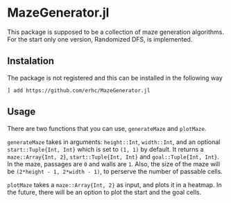 # MazeGenerator.jl

This package is supposed to be a collection of maze generation algorithms.
For the start only one version, Randomized DFS, is implemented.

## Instalation

The package is not registered and this can be installed in the following way

```
] add https://github.com/erhc/MazeGenerator.jl
```

## Usage

There are two functions that you can use, `generateMaze` and `plotMaze`.

`generateMaze` takes in arguments: `height::Int`, `width::Int`, and an optional `start::Tuple{Int, Int}` which is set to `(1, 1)` by default. It returns a `maze::Array{Int, 2}`, `start::Tuple{Int, Int}` and `goal::Tuple{Int, Int}`.
In the maze, passages are `0` and walls are `1`. Also, the size of the maze will be `(2*height - 1, 2*width - 1)`, to perserve the number of passable cells.

`plotMaze` takes a  `maze::Array{Int, 2}` as input, and plots it in a heatmap. In the future, there will be an option to plot the start and the goal cells.

